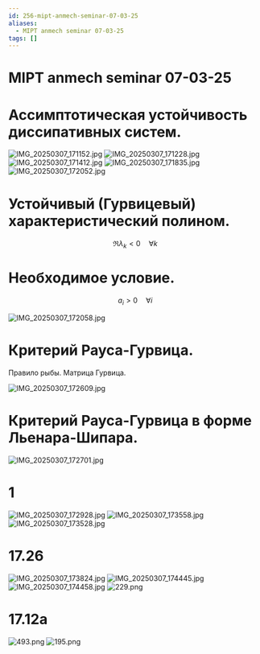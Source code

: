 ```yaml
---
id: 256-mipt-anmech-seminar-07-03-25
aliases:
  - MIPT anmech seminar 07-03-25
tags: []
---
```


# MIPT anmech seminar 07-03-25

# Ассимптотическая устойчивость диссипативных систем.

![IMG_20250307_171152.jpg](assets/imgs/IMG_20250307_171152.jpg)
![IMG_20250307_171228.jpg](assets/imgs/IMG_20250307_171228.jpg)
![IMG_20250307_171412.jpg](assets/imgs/IMG_20250307_171412.jpg)
![IMG_20250307_171835.jpg](assets/imgs/IMG_20250307_171835.jpg)
![IMG_20250307_172052.jpg](assets/imgs/IMG_20250307_172052.jpg)

# Устойчивый (Гурвицевый) характеристический полином.

$$
\Re \lambda_k < 0 \quad \forall k
$$

# Необходимое условие.

$$
a_i > 0 \quad \forall i
$$

![IMG_20250307_172058.jpg](assets/imgs/IMG_20250307_172058.jpg)

# Критерий Рауса-Гурвица.

Правило рыбы.
Матрица Гурвица.

![IMG_20250307_172609.jpg](assets/imgs/IMG_20250307_172609.jpg)

# Критерий Рауса-Гурвица в форме Льенара-Шипара.

![IMG_20250307_172701.jpg](assets/imgs/IMG_20250307_172701.jpg)

# 1

![IMG_20250307_172928.jpg](assets/imgs/IMG_20250307_172928.jpg)
![IMG_20250307_173558.jpg](assets/imgs/IMG_20250307_173558.jpg)
![IMG_20250307_173528.jpg](assets/imgs/IMG_20250307_173528.jpg)

# 17.26

![IMG_20250307_173824.jpg](assets/imgs/IMG_20250307_173824.jpg)
![IMG_20250307_174445.jpg](assets/imgs/IMG_20250307_174445.jpg)
![IMG_20250307_174458.jpg](assets/imgs/IMG_20250307_174458.jpg)
![229.png](assets/imgs/229.png)

# 17.12a

![493.png](assets/imgs/493.png)
![195.png](assets/imgs/195.png)
